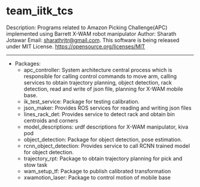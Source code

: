 # team_iitk_tcs

Description: Programs related to Amazon Picking Challenge(APC) implemented using Barrett X-WAM robot manipulator
Author: Sharath Jotawar Email: sharathrjtr@gmail.com. 
This software is being released under MIT License. https://opensource.org/licenses/MIT

-----------------------------
+ Packages: 
  - apc_controller: System architecture central process which is responsible for calling control commands to move arm, calling services to obtain trajectory planning, object detection, rack detection, read and write of json file, planning for X-WAM mobile base.
  - ik_test_service: Package for testing calibration.
  - json_maker: Provides ROS services for reading and writing json files
  - lines_rack_det: Provides service to detect rack and obtain bin centroids and corners
  - model_descriptions: urdf descriptions for X-WAM manipulator, kiva pod
  - object_detection: Package for object detection, pose estimation.
  - rcnn_object_detection: Provides service to call RCNN trained model for object detection.
  - trajectory_rpt: Package to obtain trajectory planning for pick and stow task
  - wam_setup_tf: Package to publish calibrated transformation
  - xwamotion_laser: Package to control motion of mobile base



